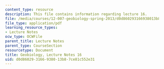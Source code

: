 ```yaml
---
content_type: resource
description: This file contains information regarding lecture 16.
file: /media/courses/12-007-geobiology-spring-2013/d0d860293166938013b87ce81c552e31_MIT12_007S13_Lec16.pdf
file_type: application/pdf
learning_resource_types:
- Lecture Notes
ocw_type: OCWFile
parent_title: Lecture Notes
parent_type: CourseSection
resourcetype: Document
title: Geobiology, Lecture Notes 16
uid: d0d86029-3166-9380-13b8-7ce81c552e31
---
```

